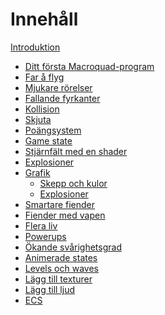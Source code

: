 # Innehåll

[Introduktion](README.md)

- [Ditt första Macroquad-program](./ch1-first-program.md)
- [Far å flyg](./ch2-move-a-circle.md)
- [Mjukare rörelser](./ch3-smooth-movement.md)
- [Fallande fyrkanter](./ch4-falling-squares.md)
- [Kollision](ch5-collision.md)
- [Skjuta](ch6-shooting.md)
- [Poängsystem](ch7-points-system.md)
- [Game state](ch8-game-state.md)
- [Stjärnfält med en shader](ch9-starfield-shader.md)
- [Explosioner](ch10-particle-explosions.md)
- [Grafik](ch11-graphics.md)
  - [Skepp och kulor](ch11-1-ship-and-bullets.md)
  - [Explosioner](ch11-2-explosions.md)
- [Smartare fiender]()
- [Fiender med vapen]()
- [Flera liv]()
- [Powerups]()
- [Ökande svårighetsgrad]()
- [Animerade states]()
- [Levels och waves]()
- [Lägg till texturer]()
- [Lägg till ljud]()
- [ECS]()
